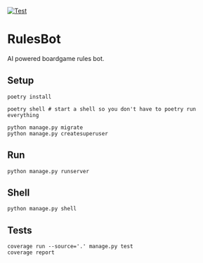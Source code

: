 [![Test](https://github.com/daugaard/rulesbot/actions/workflows/test.yml/badge.svg)](https://github.com/daugaard/rulesbot/actions/workflows/test.yml)

# RulesBot
AI powered boardgame rules bot.

## Setup

```
poetry install

poetry shell # start a shell so you don't have to poetry run everything

python manage.py migrate
python manage.py createsuperuser
```

## Run

```
python manage.py runserver
```

## Shell

```
python manage.py shell
```

## Tests

```
coverage run --source='.' manage.py test
coverage report
```
